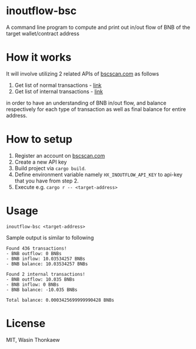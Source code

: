 # inoutflow-bsc
A command line program to compute and print out in/out flow of BNB of the target wallet/contract address

# How it works

It will involve utilizing 2 related APIs of [bscscan.com](https://bscscan.com) as follows

1. Get list of normal transactions - [link](https://docs.bscscan.com/api-endpoints/accounts#get-a-list-of-normal-transactions-by-address)
2. Get list of internal transactions - [link](https://docs.bscscan.com/api-endpoints/accounts#get-a-list-of-internal-transactions-by-address)

in order to have an understanding of BNB in/out flow, and balance respectively for
each type of transaction as well as final balance for entire address.

# How to setup

1. Register an account on [bscscan.com](https://bscscan.com)
2. Create a new API key
3. Build project via `cargo build`.
3. Define environment variable namely `HX_INOUTFLOW_API_KEY` to api-key that you have from step 2.
4. Execute e.g. `cargo r -- <target-address>`

# Usage

```
inoutflow-bsc <target-address>
```

Sample output is similar to following

```
Found 436 transactions!
- BNB outflow: 0 BNBs
- BNB inflow: 10.03534257 BNBs
- BNB balance: 10.03534257 BNBs

Found 2 internal transactions!
- BNB outflow: 10.035 BNBs
- BNB inflow: 0 BNBs
- BNB balance: -10.035 BNBs

Total balance: 0.0003425699999990428 BNBs
```

# License
MIT, Wasin Thonkaew
